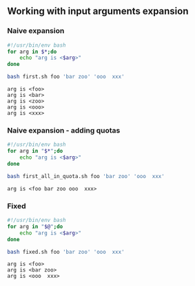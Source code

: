 ## Working with input arguments expansion
### Naive expansion
```bash
#!/usr/bin/env bash
for arg in $*;do
	echo "arg is <$arg>"
done
```
```bash
bash first.sh foo 'bar zoo' 'ooo  xxx'
```
```
arg is <foo>
arg is <bar>
arg is <zoo>
arg is <ooo>
arg is <xxx>
```
### Naive expansion - adding quotas
```bash
#!/usr/bin/env bash
for arg in "$*";do
	echo "arg is <$arg>"
done
```
```bash
bash first_all_in_quota.sh foo 'bar zoo' 'ooo  xxx'
```
```
arg is <foo bar zoo ooo  xxx>
```
### Fixed
```bash
#!/usr/bin/env bash
for arg in "$@";do
	echo "arg is <$arg>"
done
```
```bash
bash fixed.sh foo 'bar zoo' 'ooo  xxx'
```
```
arg is <foo>
arg is <bar zoo>
arg is <ooo  xxx>
```
